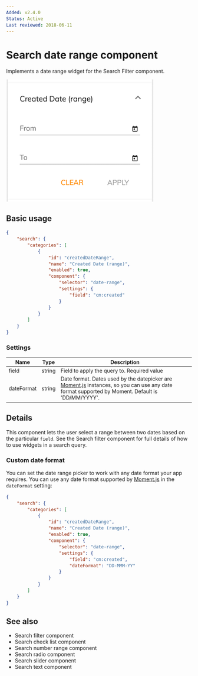 ```yaml
---
Added: v2.4.0
Status: Active
Last reviewed: 2018-06-11
---
```


# Search date range component 

Implements a date range widget for the Search Filter component.

![Date Range Widget](../docassets/images/search-date-range.png)

## Basic usage

```json
{
    "search": {
        "categories": [
            {
                "id": "createdDateRange",
                "name": "Created Date (range)",
                "enabled": true,
                "component": {
                    "selector": "date-range",
                    "settings": {
                        "field": "cm:created"
                    }
                }
            }
        ]
    }
}
```

### Settings

| Name | Type | Description |
| ---- | ---- | ----------- |
| field | string | Field to apply the query to. Required value |
| dateFormat | string | Date format. Dates used by the datepicker are [Moment.js](https://momentjs.com/docs/#/parsing/string-format/) instances, so you can use any date format supported by Moment. Default is 'DD/MM/YYYY'. |

## Details

This component lets the user select a range between two dates based on the particular `field`.
See the Search filter component for full details of how to use widgets
in a search query.

### Custom date format

You can set the date range picker to work with any date format your app requires. You can use
any date format supported by [Moment.js](https://momentjs.com/docs/#/parsing/string-format/)
in the `dateFormat` setting:

```json
{
    "search": {
        "categories": [
            {
                "id": "createdDateRange",
                "name": "Created Date (range)",
                "enabled": true,
                "component": {
                    "selector": "date-range",
                    "settings": {
                        "field": "cm:created",
                        "dateFormat": "DD-MMM-YY"
                    }
                }
            }
        ]
    }
}
```

## See also

- Search filter component
- Search check list component
- Search number range component
- Search radio component
- Search slider component
- Search text component
